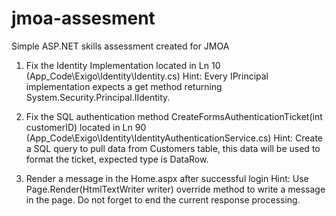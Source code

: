 # jmoa-assesment
Simple ASP.NET skills  assessment created for JMOA

1. Fix the Identity Implementation located in Ln 10 (App_Code\Exigo\Identity\Identity.cs)
Hint: Every IPrincipal implementation expects a get method returning System.Security.Principal.IIdentity.

2. Fix the SQL authentication method CreateFormsAuthenticationTicket(int customerID) located in Ln 90 (App_Code\Exigo\Identity\IdentityAuthenticationService.cs)
Hint: Create a SQL query to pull data from Customers table, this data will be used to format the ticket, expected type is DataRow.

3. Render a message in the Home.aspx after successful login
Hint: Use Page.Render(HtmlTextWriter writer) override method to write a message in the page. Do not forget to end the current response processing.
